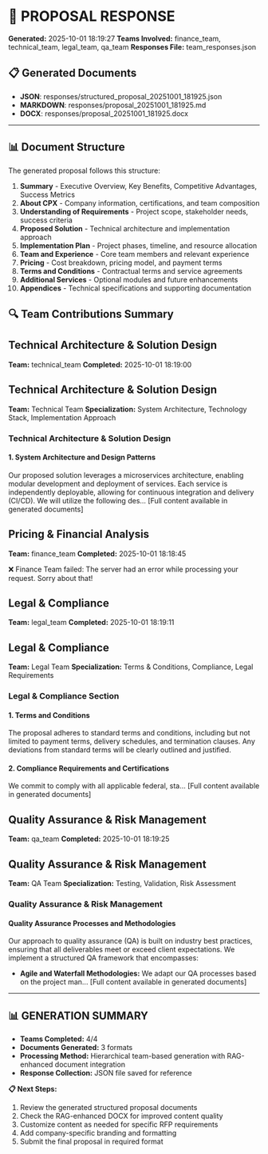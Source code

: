 # 🎯 **PROPOSAL RESPONSE**
**Generated:** 2025-10-01 18:19:27
**Teams Involved:** finance_team, technical_team, legal_team, qa_team
**Responses File:** team_responses.json

## 📋 **Generated Documents**
- **JSON**: responses/structured_proposal_20251001_181925.json
- **MARKDOWN**: responses/proposal_20251001_181925.md
- **DOCX**: responses/proposal_20251001_181925.docx

---

## 📊 **Document Structure**

The generated proposal follows this structure:

1. **Summary** - Executive Overview, Key Benefits, Competitive Advantages, Success Metrics
2. **About CPX** - Company information, certifications, and team composition
3. **Understanding of Requirements** - Project scope, stakeholder needs, success criteria
4. **Proposed Solution** - Technical architecture and implementation approach
5. **Implementation Plan** - Project phases, timeline, and resource allocation
6. **Team and Experience** - Core team members and relevant experience
7. **Pricing** - Cost breakdown, pricing model, and payment terms
8. **Terms and Conditions** - Contractual terms and service agreements
9. **Additional Services** - Optional modules and future enhancements
10. **Appendices** - Technical specifications and supporting documentation

## 🔍 **Team Contributions Summary**

## Technical Architecture & Solution Design
**Team:** technical_team
**Completed:** 2025-10-01 18:19:00

## Technical Architecture & Solution Design

**Team:** Technical Team
**Specialization:** System Architecture, Technology Stack, Implementation Approach

### Technical Architecture & Solution Design

#### 1. System Architecture and Design Patterns
Our proposed solution leverages a microservices architecture, enabling modular development and deployment of services. Each service is independently deployable, allowing for continuous integration and delivery (CI/CD). We will utilize the following des... [Full content available in generated documents]

## Pricing & Financial Analysis
**Team:** finance_team
**Completed:** 2025-10-01 18:18:45

❌ Finance Team failed: The server had an error while processing your request. Sorry about that!

## Legal & Compliance
**Team:** legal_team
**Completed:** 2025-10-01 18:19:11

## Legal & Compliance

**Team:** Legal Team
**Specialization:** Terms & Conditions, Compliance, Legal Requirements

### Legal & Compliance Section

#### 1. Terms and Conditions
The proposal adheres to standard terms and conditions, including but not limited to payment terms, delivery schedules, and termination clauses. Any deviations from standard terms will be clearly outlined and justified.

#### 2. Compliance Requirements and Certifications
We commit to comply with all applicable federal, sta... [Full content available in generated documents]

## Quality Assurance & Risk Management
**Team:** qa_team
**Completed:** 2025-10-01 18:19:25

## Quality Assurance & Risk Management

**Team:** QA Team
**Specialization:** Testing, Validation, Risk Assessment

### Quality Assurance & Risk Management

#### Quality Assurance Processes and Methodologies
Our approach to quality assurance (QA) is built on industry best practices, ensuring that all deliverables meet or exceed client expectations. We implement a structured QA framework that encompasses:

- **Agile and Waterfall Methodologies:** We adapt our QA processes based on the project man... [Full content available in generated documents]

---
## 📊 **GENERATION SUMMARY**
- **Teams Completed:** 4/4
- **Documents Generated:** 3 formats
- **Processing Method:** Hierarchical team-based generation with RAG-enhanced document integration
- **Response Collection:** JSON file saved for reference

**📋 Next Steps:**
1. Review the generated structured proposal documents
2. Check the RAG-enhanced DOCX for improved content quality
3. Customize content as needed for specific RFP requirements
4. Add company-specific branding and formatting
5. Submit the final proposal in required format